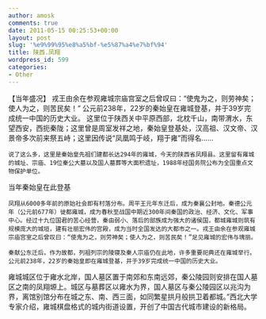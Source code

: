 ```yaml
---
author: amosk
comments: true
date: 2011-05-15 00:25:53+00:00
layout: post
slug: '%e9%99%95%e8%a5%bf-%e5%87%a4%e7%bf%94'
title: 陕西.凤翔
wordpress_id: 599
categories:
- Other
---
```


【当年盛况】 
        戎王由余在参观雍城宗庙宫室之后曾叹曰：“使鬼为之，则劳神矣；使人为之，则苦民矣！” 
        公元前238年，22岁的秦始皇在雍城登基，并于39岁完成统一中国的历史大业。 
     这里位于陕西关中平原西部，北枕千山，南带渭水，东望西安，西扼秦陇；这里曾是周室发祥之地，秦始皇登基处，汉高祖、汉文帝、汉景帝多次前来祭五峙；这里因传说“凤凰鸣于岐，翔于雍”而得名……

    说了这么多，这里是秦始皇先祖们建都长达294年的雍城，今天的陕西省凤翔县。这里留有雍城的城址、宗庙、19位秦公大墓以及国人墓葬等大面积遗址，1988年经国务院公布为全国重点文物保护单位。

  

当年秦始皇在此登基

    凤翔从6000多年前的原始社会即有村落分布。周平王元年东迁后，成为秦襄公封地。秦德公元年（公元前677年）徙都雍城，成为春秋至战国中期近300年间秦国的政治、经济、文化、军事中心。经过十九位国君的苦心经营，秦由弱小、落后的部族成为强大的诸侯国，都城雍城则筑有规模庞大的城垣，建有壮丽宏伟的宫殿，成为当时全国发达的大都市之一。戎王由余在参观雍城宗庙宫室之后曾叹曰：“使鬼为之，则劳神矣；使人为之，则苦民矣！”足见雍城的宏伟与瑰丽。

    秦献公东迁后，作为故都，列祖列宗的陵寝及秦人宗庙仍在此地，许多重要祀典还在雍城举行。公元前238年，22岁的秦始皇即在雍城登基，并于39岁完成统一中国的历史大业。

   雍城城区位于雍水北岸，国人墓区置于南郊和东南远郊，秦公陵园则安排在国人墓区之南的凤翔塬上。城区与墓葬区以雍水为界，国人墓区与秦公陵园区以兆沟为界，离馆别馆分布在城之东、南、西三面，如同繁星拱月般拱卫着都城。”西北大学专家介绍，雍城棋盘格式的城内街道设置，开创了中国古代城市建设的新格局。
